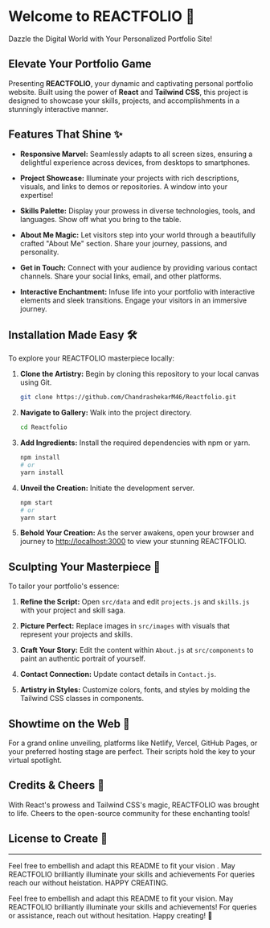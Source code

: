 # Welcome to REACTFOLIO 🚀

Dazzle the Digital World with Your Personalized Portfolio Site!

## Elevate Your Portfolio Game

Presenting **REACTFOLIO**, your dynamic and captivating personal portfolio website. Built using the power of **React** and **Tailwind CSS**, this project is designed to showcase your skills, projects, and accomplishments in a stunningly interactive manner.

## Features That Shine ✨

- **Responsive Marvel:** Seamlessly adapts to all screen sizes, ensuring a delightful experience across devices, from desktops to smartphones.

- **Project Showcase:** Illuminate your projects with rich descriptions, visuals, and links to demos or repositories. A window into your expertise!

- **Skills Palette:** Display your prowess in diverse technologies, tools, and languages. Show off what you bring to the table.

- **About Me Magic:** Let visitors step into your world through a beautifully crafted "About Me" section. Share your journey, passions, and personality.

- **Get in Touch:** Connect with your audience by providing various contact channels. Share your social links, email, and other platforms.

- **Interactive Enchantment:** Infuse life into your portfolio with interactive elements and sleek transitions. Engage your visitors in an immersive journey.

## Installation Made Easy 🛠️

To explore your REACTFOLIO masterpiece locally:

1. **Clone the Artistry:** Begin by cloning this repository to your local canvas using Git.

   ```bash
   git clone https://github.com/ChandrashekarM46/Reactfolio.git
   ```

2. **Navigate to Gallery:** Walk into the project directory.

   ```bash
   cd Reactfolio
   ```

3. **Add Ingredients:** Install the required dependencies with npm or yarn.

   ```bash
   npm install
   # or
   yarn install
   ```

4. **Unveil the Creation:** Initiate the development server.

   ```bash
   npm start
   # or
   yarn start
   ```

5. **Behold Your Creation:** As the server awakens, open your browser and journey to [http://localhost:3000](http://localhost:3000) to view your stunning REACTFOLIO.

## Sculpting Your Masterpiece 🎨

To tailor your portfolio's essence:

1. **Refine the Script:** Open `src/data` and edit `projects.js` and `skills.js` with your project and skill saga.

2. **Picture Perfect:** Replace images in `src/images` with visuals that represent your projects and skills.

3. **Craft Your Story:** Edit the content within `About.js` at `src/components` to paint an authentic portrait of yourself.

4. **Contact Connection:** Update contact details in `Contact.js`.

5. **Artistry in Styles:** Customize colors, fonts, and styles by molding the Tailwind CSS classes in components.

## Showtime on the Web 🚀

For a grand online unveiling, platforms like Netlify, Vercel, GitHub Pages, or your preferred hosting stage are perfect. Their scripts hold the key to your virtual spotlight.

## Credits & Cheers 🙌

With React's prowess and Tailwind CSS's magic, REACTFOLIO was brought to life. Cheers to the open-source community for these enchanting tools!

## License to Create 📜

---
Feel free to embellish and adapt this README to fit your vision . May REACTFOLIO brilliantly illuminate your skills and achievements 
For queries reach our without heistation. HAPPY CREATING.

Feel free to embellish and adapt this README to fit your vision. May REACTFOLIO brilliantly illuminate your skills and achievements! For queries or assistance, reach out without hesitation. Happy creating! 🌟
